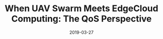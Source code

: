 ---
title: "When UAV Swarm Meets EdgeCloud Computing: The QoS Perspective"
authors:
- Wuhui Chen
- Baichuan Liu
- Huawei Huang
- Song Guo
- Zibin Zheng

date: "2019-03-27"
doi: ""

# Publication type.
# 1 = Conference paper; 2 = Journal article;
# 3 = Preprint Paper; 4 = Report; 5 = Book; 6 = Book section;
# 7 = Thesis; 8 = Patent
publication_types: ["2"]

# Publication name and optional abbreviated publication name.
publication: "*IEEE Network Magazine*"
publication_short: "MNET (JCR-Q1)"

url_pdf: https://ieeexplore.ieee.org/abstract/document/8675170
# url_code: ''
# url_dataset: ''
# url_poster: ''
# url_project: ''
# url_slides: ''
# url_video: ''

---